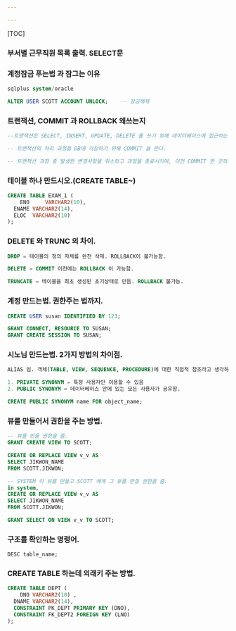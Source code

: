 ```yaml
---

---
```


[TOC]



### 부서별 근무직원 목록 출력. SELECT문





### 계정잠금 푸는법 과 잠그는 이유

```sql
sqlplus system/oracle

ALTER USER SCOTT ACCOUNT UNLOCK;	-- 잠금해제
```



### 트랜잭션, COMMIT 과 ROLLBACK 왜쓰는지

```SQL
--트랜잭션은 SELECT, INSERT, UPDATE, DELETE 를 쓰기 위해 데이터베이스에 접근하는 것을 의미함.

-- 트랜잭션의 처리 과정을 DB에 저장하기 위해 COMMIT 을 쓴다.

-- 트랜잭션 과정 중 발생한 변경사항을 취소하고 과정을 종료시키며, 이전 COMMIT 한 곳까지 복구시킴.
```



### 테이블 하나 만드시오.(CREATE TABLE~)

```SQL
CREATE TABLE EXAM_1 (
	ENO		VARCHAR2(10),
  ENAME	VARCHAR2(14),
  ELOC	VARCHAR2(10)
);
```



### DELETE 와 TRUNC 의 차이.

```SQL
DROP = 테이블의 정의 자체를 완전 삭제. ROLLBACK이 불가능함.

DELETE = COMMIT 이전에는 ROLLBACK 이 가능함.

TRUNCATE = 테이블을 최초 생성된 초기상태로 만듬. ROLLBACK 불가능.
```



### 계정 만드는법. 권한주는 법까지.

```sql
CREATE USER susan IDENTIFIED BY 123;

GRANT CONNECT, RESOURCE TO SUSAN;
GRANT CREATE SESSION TO SUSAN;
```



### 시노님 만드는법. 2가지 방법의 차이점.

```SQL
ALIAS 임. 객체(TABLE, VIEW, SEQUENCE, PROCEDURE)에 대한 직접적 참조라고 생각하면 됨.

1. PRIVATE SYNONYM = 특정 사용자만 이용할 수 있음
2. PUBLIC SYNONYM = 데이터베이스 안에 있는 모든 사용자가 공유함.

CREATE PUBLIC SYNONYM name FOR object_name;
```



### 뷰를 만들어서 권한을 주는 방법.

```SQL
-- 뷰를 만들 권한을 줌.
GRANT CREATE VIEW TO SCOTT;

CREATE OR REPLACE VIEW v_v AS
SELECT JIKWON_NAME
FROM SCOTT.JIKWON;

-- SYSTEM 이 뷰를 만들고 SCOTT 에게 그 뷰를 만질 권한을 줌.
in system,
CREATE OR REPLACE VIEW v_v AS
SELECT JIKWON_NAME
FROM SCOTT.JIKWON;

GRANT SELECT ON VIEW v_v TO SCOTT;
```



### 구조를 확인하는 명령어.

`DESC table_name;`

### CREATE TABLE 하는데 외래키 주는 방법.

```sql
CREATE TABLE DEPT (
	DNO VARCHAR2(10) ,
  DNAME VARCHAR2(14),
  CONSTRAINT PK_DEPT PRIMARY KEY (DNO),
  CONSTRAINT FK_DEPT2 FOREIGN KEY (LNO)
);
```



